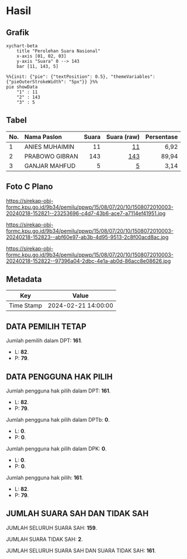 # Hasil

## Grafik

```mermaid
xychart-beta
    title "Perolehan Suara Nasional"
    x-axis [01, 02, 03]
    y-axis "Suara" 0 --> 143
    bar [11, 143, 5]
```

```mermaid
%%{init: {"pie": {"textPosition": 0.5}, "themeVariables": {"pieOuterStrokeWidth": "5px"}} }%%
pie showData
    "1" : 11
    "2" : 143
    "3" : 5
```

## Tabel

| No. | Nama Paslon    | Suara | Suara (raw) | Persentase |
|:--- |:-------------- | -----:| -----------:| ----------:|
| 1   | ANIES MUHAIMIN | 11    | [11][p-1]   | 6,92       |
| 2   | PRABOWO GIBRAN | 143   | [143][p-2]  | 89,94      |
| 3   | GANJAR MAHFUD  | 5     | [5][p-3]    | 3,14       |


[p-1]: https://github.com/gigit-pemilu/pemilu-2024/blob/main/pilpres/hitung-suara/sub/15-jambi/sub/08-bungo/sub/07-limbur-lubuk-mengkuang/sub/2010-pemunyian/sub/003-tps/sub/paslon-1.txt
[p-2]: https://github.com/gigit-pemilu/pemilu-2024/blob/main/pilpres/hitung-suara/sub/15-jambi/sub/08-bungo/sub/07-limbur-lubuk-mengkuang/sub/2010-pemunyian/sub/003-tps/sub/paslon-2.txt
[p-3]: https://github.com/gigit-pemilu/pemilu-2024/blob/main/pilpres/hitung-suara/sub/15-jambi/sub/08-bungo/sub/07-limbur-lubuk-mengkuang/sub/2010-pemunyian/sub/003-tps/sub/paslon-3.txt

## Foto C Plano

https://sirekap-obj-formc.kpu.go.id/9b34/pemilu/ppwp/15/08/07/20/10/1508072010003-20240218-152821--23253696-c4d7-43b6-ace7-a7114ef41951.jpg

https://sirekap-obj-formc.kpu.go.id/9b34/pemilu/ppwp/15/08/07/20/10/1508072010003-20240218-152823--abf60e97-ab3b-4d95-9513-2c8f00acd8ac.jpg

https://sirekap-obj-formc.kpu.go.id/9b34/pemilu/ppwp/15/08/07/20/10/1508072010003-20240218-152822--97396a04-2dbc-4e1a-ab0d-86acc8e08626.jpg


## Metadata

| Key        | Value               |
| ---------- | ------------------- |
| Time Stamp | 2024-02-21 14:00:00 |


## DATA PEMILIH TETAP

Jumlah pemilih dalam DPT: **161**.
 * L: **82**.
 * P: **79**.

## DATA PENGGUNA HAK PILIH

Jumlah pengguna hak pilih dalam DPT: **161**.
 * L: **82**.
 * P: **79**.

Jumlah pengguna hak pilih dalam DPTb: **0**.
 * L: **0**.
 * P: **0**.

Jumlah pengguna hak pilih dalam DPK: **0**.
 * L: **0**.
 * P: **0**.

Jumlah pengguna hak pilih: **161**.
 * L: **82**.
 * P: **79**.

## JUMLAH SUARA SAH DAN TIDAK SAH

JUMLAH SELURUH SUARA SAH: **159**.

JUMLAH SUARA TIDAK SAH: **2**.

JUMLAH SELURUH SUARA SAH DAN SUARA TIDAK SAH: **161**.


